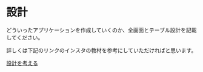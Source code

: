 # 設計
どういったアプリケーションを作成していくのか、全画面とテーブル設計を記載してください。

詳しくは下記のリンクのインスタの教材を参考にしていただければと思います。

[設計を考える](https://github.com/Techpit-Market/techpitgram3/blob/master/curriculum/0%E7%AB%A0%EF%BC%9A%E3%81%AF%E3%81%98%E3%82%81%E3%81%AB/0-6%20techpitgram%E3%81%AE%E8%A8%AD%E8%A8%88%E3%82%92%E8%80%83%E3%81%88%E3%82%8B.md)
